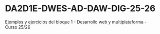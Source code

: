 # DA2D1E-DWES-AD-DAW-DIG-25-26
Ejemplos y ejercicios del bloque 1 - Desarrollo web y multiplataforma - Curso 25/26
